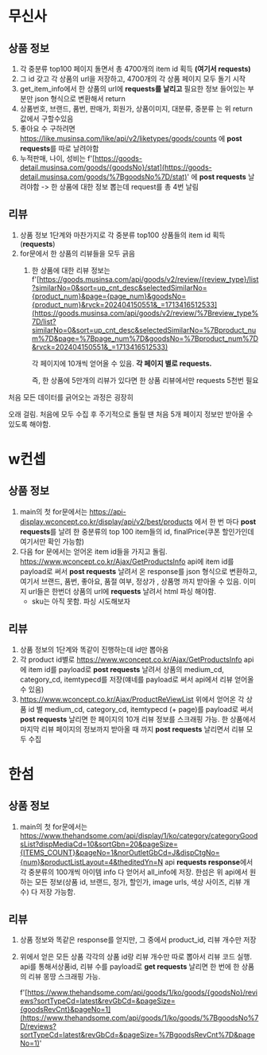 # 무신사

## 상품 정보

1. 각 중분류 top100 페이지 돌면서 총 4700개의 item id 획득 **(여기서 requests)**
2. 그 id 갖고 각 상품의 url을 저장하고, 4700개의 각 상품 페이지 모두 돌기 시작
3. get_item_info에서 한 상품의 url에 **requests를 날리고** 필요한 정보 들어있는 부분만 json 형식으로 변환해서 return
4. 상품번호, 브랜드, 품번, 판매가, 회원가, 상품이미지, 대분류, 중분류 는 위 return값에서 구할수있음
5. 좋아요 수 구하려면 https://like.musinsa.com/like/api/v2/liketypes/goods/counts 에 **post requests**를 따로 날려야함
6. 누적판매, 나이, 성비는 f'[https://goods-detail.musinsa.com/goods/{goodsNo}/stat](https://goods-detail.musinsa.com/goods/%7BgoodsNo%7D/stat)' 에 **post requests** 날려야함
-> 한 상품에 대한 정보 뽑는데 request를 총 4번 날림

## 리뷰

1. 상품 정보 1단계와 마찬가지로 각 중분류 top100 상품들의 item id 획득(**requests**)
2. for문에서 한 상품의 리뷰들을 모두 긁음
    1. 한 상품에 대한 리뷰 정보는 f'[https://goods.musinsa.com/api/goods/v2/review/{review_type}/list?similarNo=0&sort=up_cnt_desc&selectedSimilarNo={product_num}&page={page_num}&goodsNo={product_num}&rvck=202404150551&_=1713416512533](https://goods.musinsa.com/api/goods/v2/review/%7Breview_type%7D/list?similarNo=0&sort=up_cnt_desc&selectedSimilarNo=%7Bproduct_num%7D&page=%7Bpage_num%7D&goodsNo=%7Bproduct_num%7D&rvck=202404150551&_=1713416512533)
        
        각 페이지에 10개씩 얻어올 수 있음. **각 페이지 별로 requests.**
        
        즉, 한 상품에 5만개의 리뷰가 있다면 한 상품 리뷰에서만 requests 5천번 필요
        

처음 모든 데이터를 긁어오는 과정은 굉장히

 오래 걸림. 처음에 모두 수집 후 주기적으로 돌릴 땐 처음 5개 페이지 정보만 받아올 수 있도록 해야함.

# w컨셉

## 상품 정보

1. main의 첫 for문에서는 https://api-display.wconcept.co.kr/display/api/v2/best/products 에서 한 번 마다 **post requests**를 날려 한 중분류의 top 100 item들의 id, finalPrice(쿠폰 할인가인데 여기서만 확인 가능함)
2. 다음 for 문에서는 얻어온 item id들을 가지고 돌림. https://www.wconcept.co.kr/Ajax/GetProductsInfo api에 item id를 payload로 써서 **post requests** 날려서 온 response를 json 형식으로 변환하고, 여기서 브랜드, 품번, 좋아요, 품절 여부, 정상가 , 상품명 까지 받아올 수 있음. 이미지 url들은 한번더 상품의 url에 **requests** 날려서 html 파싱 해야함.
    - sku는 아직 못함. 파싱 시도해보자

## 리뷰

1. 상품 정보의 1단계와 똑같이 진행하는데 id만 뽑아옴
2. 각 product id별로 https://www.wconcept.co.kr/Ajax/GetProductsInfo api 에 item id를 payload로 **post requests** 날려서 상품의 medium_cd, category_cd, itemtypecd를 저장(얘네를 payload로 써서 api에서 리뷰 얻어올 수 있음)
3. https://www.wconcept.co.kr/Ajax/ProductReViewList 위에서 얻어온 각 상품 id 별 medium_cd, category_cd, itemtypecd (+ page)를 payload로 써서 **post requests** 날리면 한 페이지의 10개 리뷰 정보를 스크래핑 가능. 한 상품에서 마지막 리뷰 페이지의 정보까지 받아올 때 까지 **post requests** 날리면서 리뷰 모두 수집

# 한섬

## 상품 정보

1. main의 첫  for문에서는 https://www.thehandsome.com/api/display/1/ko/category/categoryGoodsList?dispMediaCd=10&sortGbn=20&pageSize={ITEMS_COUNT}&pageNo=1&norOutletGbCd=J&dispCtgNo={num}&productListLayout=4&theditedYn=N  api **requests response**에서 각 중분류의 100개씩 아이템 info 다 얻어서 all_info에 저장. 한섬은 위 api에서 원하는 모든 정보(상품 id, 브랜드, 정가, 할인가, image urls, 색상 사이즈, 리뷰 개수) 다 저장 가능함.

## 리뷰

1. 상품 정보와 똑같은 response를 얻지만, 그 중에서 product_id, 리뷰 개수만 저장
2. 위에서 얻은 모든 상품 각각의 상품 id랑 리뷰 개수만 따로 뽑아서 리뷰 코드 실행. api를 통해서상품id, 리뷰 수를 payload로 **get requests** 날리면  한 번에 한 상품의 리뷰 몽땅 스크래핑 가능. 
    
    f'[https://www.thehandsome.com/api/goods/1/ko/goods/{goodsNo}/reviews?sortTypeCd=latest&revGbCd=&pageSize={goodsRevCnt}&pageNo=1](https://www.thehandsome.com/api/goods/1/ko/goods/%7BgoodsNo%7D/reviews?sortTypeCd=latest&revGbCd=&pageSize=%7BgoodsRevCnt%7D&pageNo=1)'
